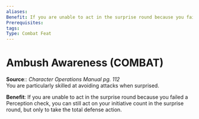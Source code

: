 ```yaml
---
aliases: 
Benefit: If you are unable to act in the surprise round because you failed a Perception check, you can still act on your initiative count in the surprise round, but only to take the total defense action.
Prerequisites: 
tags: 
Type: Combat Feat
---
```


# Ambush Awareness (COMBAT)

**Source**:: _Character Operations Manual pg. 112_  
You are particularly skilled at avoiding attacks when surprised.

**Benefit**: If you are unable to act in the surprise round because you failed a Perception check, you can still act on your initiative count in the surprise round, but only to take the total defense action.
